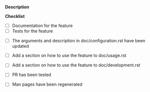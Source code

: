 <!---
Describe what your pull request does,
i.e. fix this bug and how, add a feature, fix documentation…
If you add a feature, please answer these questions:
- what do you use the feature for?
- how does labgrid benefit as a testing library from the feature?
- how did you verify the feature works?
- if hardware is needed for the feature, which hardware is supported and which
  hardware did you test with?
--->
**Description**

<!---
This checklist roughly outlines the steps for new features, remove and add tasks as needed:
--->
**Checklist**
- [ ] Documentation for the feature
- [ ] Tests for the feature 
<!---
If you add a driver/resource or modifiy one:
--->
- [ ] The arguments and description in doc/configuration.rst have been updated
<!---
If you add a feature other drivers/resources can benefit from:
--->
- [ ] Add a section on how to use the feature to doc/usage.rst
<!---
A library feature which other developers can use:
--->
- [ ] Add a section on how to use the feature to doc/development.rst
<!---
Did you test the change locally? If yes, best to mention how you did it in the description section.
--->
- [ ] PR has been tested
<!---
If your PR touched the man pages they have to be regenerated by calling make in the man subdirectory of the project
--->
- [ ] Man pages have been regenerated

<!---
In case your PR fixes a bug, please reference it in the next line, i.e.
Fixes #[insert number without brackets here]
--->
